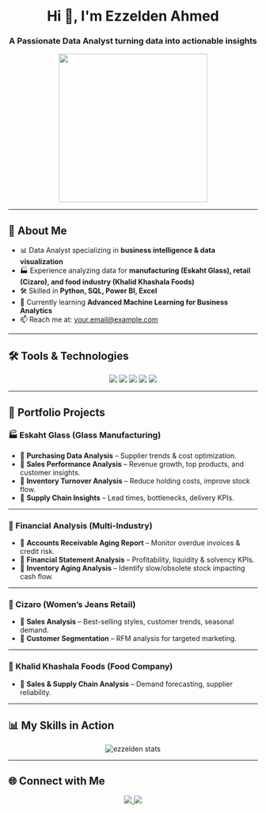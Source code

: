 <h1 align="center">Hi 👋, I'm Ezzelden Ahmed</h1>
<h3 align="center">A Passionate Data Analyst turning data into actionable insights</h3>

<p align="center">
  <img src="https://media.giphy.com/media/26BRv0ThflsHCqDrG/giphy.gif" width="300"/>
</p>

---

## 💼 About Me
- 📊 Data Analyst specializing in **business intelligence & data visualization**
- 🏭 Experience analyzing data for **manufacturing (Eskaht Glass), retail (Cizaro), and food industry (Khalid Khashala Foods)**
- 🛠 Skilled in **Python, SQL, Power BI, Excel**
- 🌱 Currently learning **Advanced Machine Learning for Business Analytics**
- 📫 Reach me at: [your.email@example.com](mailto:your.email@example.com)

---

## 🛠 Tools & Technologies
<p align="center">
  <img src="https://img.shields.io/badge/Python-3776AB?style=for-the-badge&logo=python&logoColor=white"/>
  <img src="https://img.shields.io/badge/SQL-4479A1?style=for-the-badge&logo=mysql&logoColor=white"/>
  <img src="https://img.shields.io/badge/Power%20BI-F2C811?style=for-the-badge&logo=powerbi&logoColor=black"/>
  <img src="https://img.shields.io/badge/Excel-217346?style=for-the-badge&logo=microsoft-excel&logoColor=white"/>
  <img src="https://img.shields.io/badge/Tableau-E97627?style=for-the-badge&logo=tableau&logoColor=white"/>
</p>

---

## 📂 Portfolio Projects

### 🏭 Eskaht Glass (Glass Manufacturing)
- 🔹 **Purchasing Data Analysis** – Supplier trends & cost optimization.  
- 🔹 **Sales Performance Analysis** – Revenue growth, top products, and customer insights.  
- 🔹 **Inventory Turnover Analysis** – Reduce holding costs, improve stock flow.  
- 🔹 **Supply Chain Insights** – Lead times, bottlenecks, delivery KPIs.

---

### 💸 Financial Analysis (Multi-Industry)
- 🔹 **Accounts Receivable Aging Report** – Monitor overdue invoices & credit risk.  
- 🔹 **Financial Statement Analysis** – Profitability, liquidity & solvency KPIs.  
- 🔹 **Inventory Aging Analysis** – Identify slow/obsolete stock impacting cash flow.

---

### 👗 Cizaro (Women’s Jeans Retail)
- 🔹 **Sales Analysis** – Best-selling styles, customer trends, seasonal demand.  
- 🔹 **Customer Segmentation** – RFM analysis for targeted marketing.

---

### 🍴 Khalid Khashala Foods (Food Company)
- 🔹 **Sales & Supply Chain Analysis** – Demand forecasting, supplier reliability.

---

## 📊 My Skills in Action
<p align="center">
  <img src="https://github-readme-stats.vercel.app/api?username=ezzelden&show_icons=true&theme=radical" alt="ezzelden stats"/>
</p>

---

## 🌐 Connect with Me
<p align="center">
  <a href="https://www.linkedin.com/in/YOUR-LINKEDIN" target="_blank">
    <img src="https://img.shields.io/badge/LinkedIn-0A66C2?style=for-the-badge&logo=linkedin&logoColor=white"/>
  </a>
  <a href="mailto:your.email@example.com">
    <img src="https://img.shields.io/badge/Email-D14836?style=for-the-badge&logo=gmail&logoColor=white"/>
  </a>
</p>

